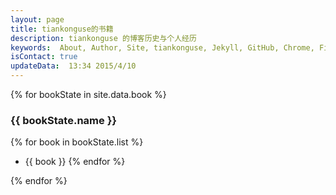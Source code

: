 ```yaml
---
layout: page
title: tiankonguse的书籍
description: tiankonguse 的博客历史与个人经历
keywords:  About, Author, Site, tiankonguse, Jekyll, GitHub, Chrome, Firefox, Safari, IE, MS, Contact, Change, Log, SEO
isContact: true
updateData:  13:34 2015/4/10
---
```



{% for bookState in site.data.book %}

### {{ bookState.name }}

{% for book in bookState.list %}
* {{ book }}
{% endfor %}

{% endfor %}